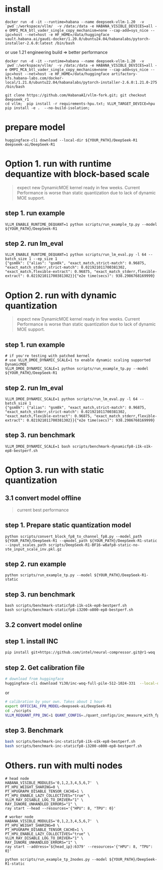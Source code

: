# install

```
docker run -d -it --runtime=habana --name deepseek-vllm-1.20  -v `pwd`:/workspace/vllm/  -v /data:/data -e HABANA_VISIBLE_DEVICES=all -e OMPI_MCA_btl_vader_single_copy_mechanism=none --cap-add=sys_nice --ipc=host --net=host -e HF_HOME=/data/huggingface vault.habana.ai/gaudi-docker/1.20.0/ubuntu24.04/habanalabs/pytorch-installer-2.6.0:latest /bin/bash
```

or use 1.21 engineering build => better performance

```
docker run -d -it --runtime=habana --name deepseek-vllm-1.20  -v `pwd`:/workspace/vllm/  -v /data:/data -e HABANA_VISIBLE_DEVICES=all -e OMPI_MCA_btl_vader_single_copy_mechanism=none --cap-add=sys_nice --ipc=host --net=host -e HF_HOME=/data/huggingface artifactory-kfs.habana-labs.com/docker-local/1.21.0/ubuntu22.04/habanalabs/pytorch-installer-2.6.0:1.21.0-275 /bin/bash
```

```
git clone https://github.com/HabanaAI/vllm-fork.git; git checkout deepseek_r1
cd vllm;  pip install -r requirements-hpu.txt; VLLM_TARGET_DEVICE=hpu pip install -e .  --no-build-isolation;
```

# prepare model

```
huggingface-cli download --local-dir ${YOUR_PATH}/DeepSeek-R1 deepseek-ai/DeepSeek-R1
```

# Option 1. run with runtime dequantize with block-based scale
> expect new DynamicMOE kernel ready in few weeks.
> Current Performance is worse than static quantization due to lack of dynamic MOE support.
## step 1. run example

```
VLLM_ENABLE_RUNTIME_DEQUANT=1 python scripts/run_example_tp.py --model ${YOUR_PATH}/DeepSeek-R1
```

## step 2. run lm_eval

```
VLLM_ENABLE_RUNTIME_DEQUANT=1 python scripts/run_lm_eval.py -l 64 --batch_size 1 --ep_size 1
{"gsm8k": {"alias": "gsm8k", "exact_match,strict-match": 0.96875, "exact_match_stderr,strict-match": 0.021921011700381302, "exact_match,flexible-extract": 0.96875, "exact_match_stderr,flexible-extract": 0.021921011700381302}}{"e2e time(secs)": 938.2986768169999}
```

# Option 2. run with dynamic quantization
> expect new DynamicMOE kernel ready in few weeks.
> Current Performance is worse than static quantization due to lack of dynamic MOE support.
## step 1. run example

```
# if you're testing with patched kernel
# use VLLM_DMOE_DYNAMIC_SCALE=1 to enable dynamic scaling supported DynamicMOE
VLLM_DMOE_DYNAMIC_SCALE=1 python scripts/run_example_tp.py --model ${YOUR_PATH}/DeepSeek-R1
```

## step 2. run lm_eval

```
VLLM_DMOE_DYNAMIC_SCALE=1 python scripts/run_lm_eval.py -l 64 --batch_size 1
{"gsm8k": {"alias": "gsm8k", "exact_match,strict-match": 0.96875, "exact_match_stderr,strict-match": 0.021921011700381302, "exact_match,flexible-extract": 0.96875, "exact_match_stderr,flexible-extract": 0.021921011700381302}}{"e2e time(secs)": 938.2986768169999}
```

## step 3. run benchmark

```
VLLM_DMOE_DYNAMIC_SCALE=1 bash scripts/benchmark-dynamicfp8-i1k-o1k-ep8-bestperf.sh
```

# Option 3. run with static quantization

## 3.1 convert model offline
> current best performance
## step 1. Prepare static quantization model

```
python scripts/convert_block_fp8_to_channel_fp8.py --model_path ${YOUR_PATH}/DeepSeek-R1 --qmodel_path ${YOUR_PATH}/DeepSeek-R1-static --input_scales_path scripts/DeepSeek-R1-BF16-w8afp8-static-no-ste_input_scale_inv.pkl.gz
```

## step 2. run example

```
python scripts/run_example_tp.py --model ${YOUR_PATH}/DeepSeek-R1-static
```

## step 3. run benchmark

```
bash scripts/benchmark-staticfp8-i1k-o1k-ep8-bestperf.sh
bash scripts/benchmark-staticfp8-i3200-o800-ep8-bestperf.sh
```

## 3.2 convert model online

## step 1. install INC

```bash
pip install git+https://github.com/intel/neural-compressor.git@r1-woq
```

## step 2. Get calibration file

```bash
# download from huggingface
huggingface-cli download Yi30/inc-woq-full-pile-512-1024-331  --local-dir ./scripts/nc_workspace_measure_kvache
```

or

```bash
# calibration by your own. Takes about 1 hour
export OFFICIAL_FP8_MODEL=deepseek-ai/DeepSeek-R1
cd ./scripts
VLLM_REQUANT_FP8_INC=1 QUANT_CONFIG=./quant_configs/inc_measure_with_fp8kv_config.json VLLM_ENABLE_RUNTIME_DEQUANT=1 python run_example_tp.py --model ${OFFICIAL_FP8_MODEL} --tokenizer ${OFFICIAL_FP8_MODEL} --osl 32 --max_num_seqs 1 --nprompts 512 --dataset pile
```

## step 3. Benchmark

```bash
bash scripts/benchmark-inc-staticfp8-i1k-o1k-ep8-bestperf.sh
bash scripts/benchmark-inc-staticfp8-i3200-o800-ep8-bestperf.sh
```

# Others. run with multi nodes

```
# head node
HABANA_VISIBLE_MODULES='0,1,2,3,4,5,6,7'  \
PT_HPU_WEIGHT_SHARING=0 \
PT_HPUGRAPH_DISABLE_TENSOR_CACHE=1 \
PT_HPU_ENABLE_LAZY_COLLECTIVES="true" \
VLLM_RAY_DISABLE_LOG_TO_DRIVER="1" \
RAY_IGNORE_UNHANDLED_ERRORS="1" \
ray start --head --resources='{"HPU": 8, "TPU": 0}'
```

```
# worker node
HABANA_VISIBLE_MODULES='0,1,2,3,4,5,6,7'  \
PT_HPU_WEIGHT_SHARING=0 \
PT_HPUGRAPH_DISABLE_TENSOR_CACHE=1 \
PT_HPU_ENABLE_LAZY_COLLECTIVES="true" \
VLLM_RAY_DISABLE_LOG_TO_DRIVER="1" \
RAY_IGNORE_UNHANDLED_ERRORS="1" \
ray start --address='${head_ip}:6379' --resources='{"HPU": 8, "TPU": 0}'
```

```
python scripts/run_example_tp_2nodes.py --model ${YOUR_PATH}/DeepSeek-R1-static
```
